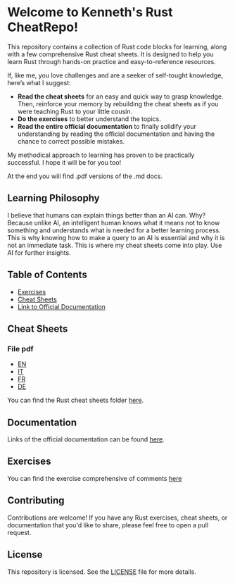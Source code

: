 # Welcome to Kenneth's Rust CheatRepo!

This repository contains a collection of Rust code blocks for learning, along with a few comprehensive Rust cheat sheets. It is designed to help you learn Rust through hands-on practice and easy-to-reference resources.

If, like me, you love challenges and are a seeker of self-tought knowledge, here’s what I suggest:

- **Read the cheat sheets** for an easy and quick way to grasp knowledge. Then, reinforce your memory by rebuilding the cheat sheets as if you were teaching Rust to your little cousin.
- **Do the exercises** to better understand the topics.
- **Read the entire official documentation** to finally solidify your understanding by reading the official documentation and having the chance to correct possible mistakes.

My methodical approach to learning has proven to be practically successful. I hope it will be for you too!

At the end you will find .pdf versions of the .md docs.

## Learning Philosophy

I believe that humans can explain things better than an AI can. Why? Because unlike AI, an intelligent human knows what it means not to know something and understands what is needed for a better learning process. This is why knowing how to make a query to an AI is essential and why it is not an immediate task. This is where my cheat sheets come into play. Use AI for further insights.

## Table of Contents

- [Exercises](#exercises)
- [Cheat Sheets](#cheat-sheet)
- [Link to Official Documentation](#documentation)


## Cheat Sheets

### File pdf 
- [EN](./cheat_sheets/EN/pdf/)
- [IT](./cheat_sheets/IT/pdf/)
- [FR](./cheat_sheets/FR/pdf/)
- [DE](./cheat_sheets/DE/pdf/)

You can find the Rust cheat sheets folder [here](./cheat_sheets).

## Documentation

Links of the official documentation can be found [here](./docs/RESOURCES.md).

## Exercises

You can find the exercise comprehensive of comments [here](./code)

## Contributing

Contributions are welcome! If you have any Rust exercises, cheat sheets, or documentation that you'd like to share, please feel free to open a pull request.

## License

This repository is licensed. See the [LICENSE](./LICENSE) file for more details.
